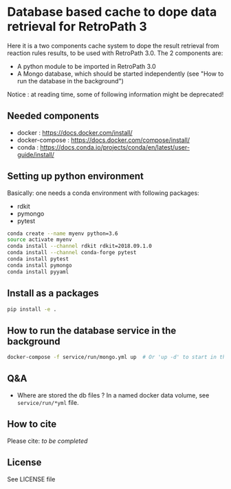 # Database based cache to dope data retrieval for RetroPath 3

Here it is a two components cache system to dope the result retrieval from reaction rules
results, to be used with RetroPath 3.0. The 2 components are:

- A python module to be imported in RetroPath 3.0 
- A Mongo database, which should be started independently (see "How to run the database in
the background")

Notice : at reading time, some of following information might be deprecated!

## Needed components

- docker : https://docs.docker.com/install/
- docker-compose : https://docs.docker.com/compose/install/
- conda : https://docs.conda.io/projects/conda/en/latest/user-guide/install/

## Setting up python environment

Basically: one needs a conda environment with following packages:
- rdkit
- pymongo
- pytest

```bash
conda create --name myenv python=3.6
source activate myenv
conda install --channel rdkit rdkit=2018.09.1.0
conda install --channel conda-forge pytest
conda install pytest
conda install pymongo
conda install pyyaml
```

## Install as a packages

```bash
pip install -e .
```


## How to run the database service in the background
 
```bash
docker-compose -f service/run/mongo.yml up  # Or 'up -d' to start in the background
```
 
## Q&A

- Where are stored the db files ? In a named docker data volume, see `service/run/*yml` file.


## How to cite

Please cite: _to be completed_


## License

See LICENSE file
